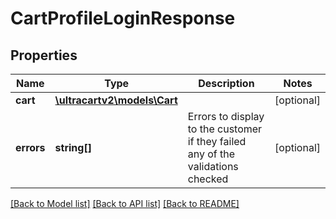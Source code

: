 # CartProfileLoginResponse

## Properties
Name | Type | Description | Notes
------------ | ------------- | ------------- | -------------
**cart** | [**\ultracartv2\models\Cart**](Cart.md) |  | [optional] 
**errors** | **string[]** | Errors to display to the customer if they failed any of the validations checked | [optional] 

[[Back to Model list]](../README.md#documentation-for-models) [[Back to API list]](../README.md#documentation-for-api-endpoints) [[Back to README]](../README.md)


